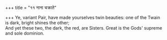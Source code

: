 +++
title = "११ नाना चक्राते"

+++
Ye, variant Pair, have made yourselves twin beauties: one of the Twain is dark, bright shines the other;  
     And yet these two, the dark, the red, are Sisters. Great is the Gods' supreme and sole dominion.